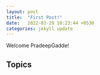 ```yaml
---
layout: post
title:  "First Post!"
date:   2022-03-29 10:23:44 +0530
categories: jekyll update
---
```

Welcome PradeepGadde!

## Topics
